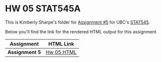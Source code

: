 # HW 05 STAT545A

This is Kimberly Sharpe's folder for [Assignment #5](https://stat545.stat.ubc.ca/evaluation/hw05/hw05/) for UBC's [STAT545](https://stat545.stat.ubc.ca/). 

Below you'll find the link for the rendered HTML output for this assignment.

| **Assignment**   | **HTML Link**       | 
| ------------     | --------           | 
| **Assignment 5**  | [Hw 05 HTML](https://stat545-ubc-hw-2019-20.github.io/stat545-hw-sharpekm/hw%2005/hw_05_sharpe_2.html) | 



